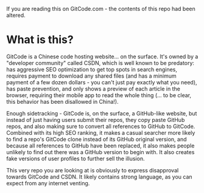 If you are reading this on GitCode.com - the contents of this repo had been altered.

# What is this?
GitCode is a Chinese code hosting website... on the surface. It's owned by a "developer community" called CSDN, which is well known to be predatory: has aggressive SEO optimization to get top spots in search engines, requires payment to download any shared files (and has a minimum payment of a few dozen dollars - you can't just pay exactly what you need), has paste prevention, and only shows a preview of each article in the browser, requiring their mobile app to read the whole thing (... to be clear, this behavior has been disallowed in China!).

Enough sidetracking - GitCode is, on the surface, a GitHub-like website, but instead of just having users submit their repos, they copy paste GitHub repos, and also making sure to convert all references to GitHub to GitCode. Combined with its high SEO ranking, it makes a casual searcher more likely to find a repo's GitCode clone instead of its GitHub original version, and because all references to GitHub have been replaced, it also makes people unlikely to find out there was a GitHub version to begin with. It also creates fake versions of user profiles to further sell the illusion.

This very repo you are looking at is obviously to express disapproval towards GitCode and CSDN. It likely contains strong language, as you can expect from any internet venting.
